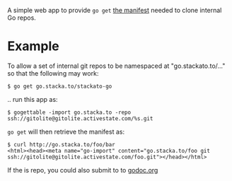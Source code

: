 A simple web app to provide `go get` [the
manifest](http://golang.org/cmd/go/#Remote_import_path_syntax) needed
to clone internal Go repos.

# Example
To allow a set of internal git repos to be namespaced at
"go.stackato.to/..." so that the following may work:

    $ go get go.stacka.to/stackato-go

.. run this app as:

    $ gogettable -import go.stacka.to -repo ssh://gitolite@gitolite.activestate.com/%s.git

`go get` will then retrieve the manifest as:

    $ curl http://go.stacka.to/foo/bar
    <html><head><meta name="go-import" content="go.stacka.to/foo git ssh://gitolite@gitolite.activestate.com/foo.git"></head></html>

If the is repo, you could also submit to to [godoc.org](http://godoc.org/)